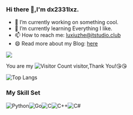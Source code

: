 ### Hi there 👋,I'm dx2331lxz.

- 🔭 I’m currently working on something cool.
- 🌱 I’m currently learning Everything I like.
- 📫 How to reach me: luxiuzhe@itstudio.club
- 😄 Read more about my Blog: [here](https://daoxuan.cc/)

![](https://github-readme-stats.vercel.app/api?username=wisdom-zhe&show_icons=true&theme=transparent)

You are my ![Visitor Count](https://profile-counter.glitch.me/dx2331lxz/count.svg) visitor,Thank You!:kissing_heart::kissing_heart:

![Top Langs](https://github-readme-stats.vercel.app/api/top-langs/?username=dx2331lxz&layout=compact&theme=tokyonight)


### My Skill Set

![Python](https://img.shields.io/badge/Python-14354C.svg?logo=python&logoColor=white)![Go](https://img.shields.io/badge/Go-00ADD8.svg?logo=go&logoColor=white)![C](https://img.shields.io/badge/C-00599C.svg?logo=c&logoColor=white)![C++](https://img.shields.io/badge/C++-00599C.svg?logo=c%2B%2B&logoColor=white)![C#](https://img.shields.io/badge/C%23-239120.svg?logo=c-sharp&logoColor=white)

